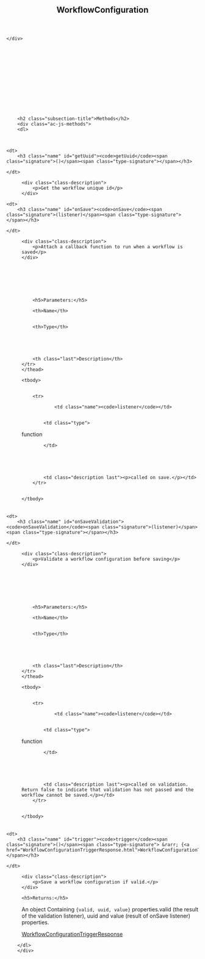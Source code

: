 <section>

<header>
    <h1>
    WorkflowConfiguration
    </h1>
    
</header>

<article>
    <div class="container-overview">
    

    
        

<dd>
    
    

    
    
    
    
    
    
    
<dl class="details">
    

    

    

    

    

    

    

    

    

    

    

    
</dl>

    
    

    

    
    
    
    
    
    
    
</dd>

    
    </div>

    

    

    

    

    

    

    
        <h2 class="subsection-title">Methods</h2>
        <div class="ac-js-methods">
        <dl>
            


    <dt>
        <h3 class="name" id="getUuid"><code>getUuid</code><span class="signature">()</span><span class="type-signature"></span></h3>
        
    </dt>

<dd>
    
    
    <div class="class-description">
        <p>Get the workflow unique id</p>
    </div>
    

    
    
    
    
    
    
    
<dl class="details">
    

    

    

    

    

    

    

    

    

    

    

    
</dl>

    
    

    

    
    
    
    
    
    
    
</dd>

        
            


    <dt>
        <h3 class="name" id="onSave"><code>onSave</code><span class="signature">(listener)</span><span class="type-signature"></span></h3>
        
    </dt>

<dd>
    
    
    <div class="class-description">
        <p>Attach a callback function to run when a workflow is saved</p>
    </div>
    

    
    
    
    
    
        <h5>Parameters:</h5>
        

<table class="params table table-striped aui">
    <thead>
	<tr>
		
		<th>Name</th>
		

		<th>Type</th>

		

		

		<th class="last">Description</th>
	</tr>
	</thead>

	<tbody>
	

        <tr>
            
                <td class="name"><code>listener</code></td>
            

            <td class="type">
            
                
<span class="param-type">function</span>


            
            </td>

            

            

            <td class="description last"><p>called on save.</p></td>
        </tr>

	
	</tbody>
</table>

    
    
    
<dl class="details">
    

    

    

    

    

    

    

    

    

    

    

    
</dl>

    
    

    

    
    
    
    
    
    
    
</dd>

        
            


    <dt>
        <h3 class="name" id="onSaveValidation"><code>onSaveValidation</code><span class="signature">(listener)</span><span class="type-signature"></span></h3>
        
    </dt>

<dd>
    
    
    <div class="class-description">
        <p>Validate a workflow configuration before saving</p>
    </div>
    

    
    
    
    
    
        <h5>Parameters:</h5>
        

<table class="params table table-striped aui">
    <thead>
	<tr>
		
		<th>Name</th>
		

		<th>Type</th>

		

		

		<th class="last">Description</th>
	</tr>
	</thead>

	<tbody>
	

        <tr>
            
                <td class="name"><code>listener</code></td>
            

            <td class="type">
            
                
<span class="param-type">function</span>


            
            </td>

            

            

            <td class="description last"><p>called on validation. Return false to indicate that validation has not passed and the workflow cannot be saved.</p></td>
        </tr>

	
	</tbody>
</table>

    
    
    
<dl class="details">
    

    

    

    

    

    

    

    

    

    

    

    
</dl>

    
    

    

    
    
    
    
    
    
    
</dd>

        
            


    <dt>
        <h3 class="name" id="trigger"><code>trigger</code><span class="signature">()</span><span class="type-signature"> &rarr; {<a href="WorkflowConfigurationTriggerResponse.html">WorkflowConfigurationTriggerResponse</a>}</span></h3>
        
    </dt>

<dd>
    
    
    <div class="class-description">
        <p>Save a workflow configuration if valid.</p>
    </div>
    

    
    
    
    
    
    
    
<dl class="details">
    

    

    

    

    

    

    

    

    

    

    

    
</dl>

    
    

    

    
    
    
    
    
    <h5>Returns:</h5>
    
            
<div class="param-desc">
    <p>An object Containing <code>{valid, uuid, value}</code> properties.valid (the result of the validation listener), uuid and value (result of onSave listener) properties.</p>
</div>



		
<span class="param-type"><a href="WorkflowConfigurationTriggerResponse.html">WorkflowConfigurationTriggerResponse</a></span>




        
    
    
</dd>

        </dl>
        </div>
    

    

    
</article>

</section>